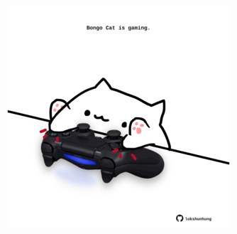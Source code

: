 <!-- built at 24/03/2025, 17:00:32 UTC -->
<p align="center">
  <img width="500" height="500" src="./ReadmeImage.svg">
</p>
